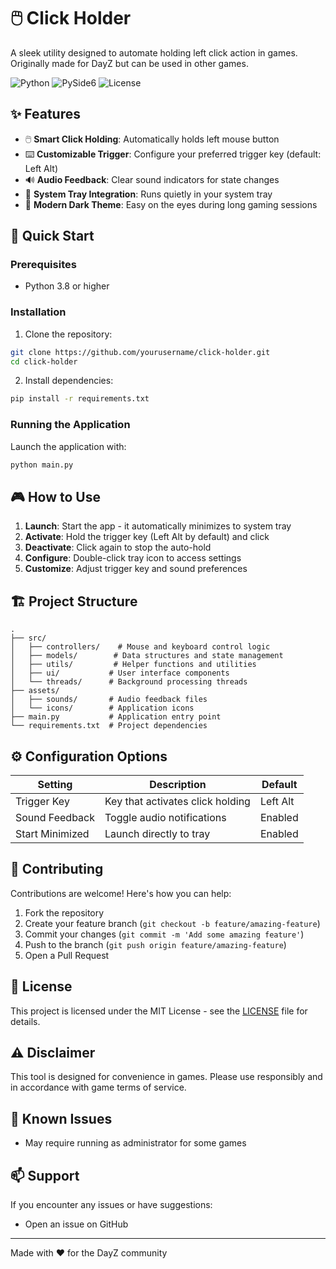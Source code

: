 # 🖱️ Click Holder

A sleek utility designed to automate holding left click action in games. Originally made for DayZ but can be used in other games.

![Python](https://img.shields.io/badge/Python-3.8+-blue.svg)
![PySide6](https://img.shields.io/badge/PySide6-Latest-green.svg)
![License](https://img.shields.io/badge/License-MIT-yellow.svg)

## ✨ Features

- 🖱️ **Smart Click Holding**: Automatically holds left mouse button
- ⌨️ **Customizable Trigger**: Configure your preferred trigger key (default: Left Alt)
- 🔊 **Audio Feedback**: Clear sound indicators for state changes
- 🔲 **System Tray Integration**: Runs quietly in your system tray
- 🌙 **Modern Dark Theme**: Easy on the eyes during long gaming sessions

## 🚀 Quick Start

### Prerequisites
- Python 3.8 or higher

### Installation

1. Clone the repository:
```bash
git clone https://github.com/yourusername/click-holder.git
cd click-holder
```

2. Install dependencies:
```bash
pip install -r requirements.txt
```

### Running the Application

Launch the application with:
```bash
python main.py
```

## 🎮 How to Use

1. **Launch**: Start the app - it automatically minimizes to system tray
2. **Activate**: Hold the trigger key (Left Alt by default) and click
3. **Deactivate**: Click again to stop the auto-hold
4. **Configure**: Double-click tray icon to access settings
5. **Customize**: Adjust trigger key and sound preferences

## 🏗️ Project Structure

```
.
├── src/
│   ├── controllers/    # Mouse and keyboard control logic
│   ├── models/        # Data structures and state management
│   ├── utils/         # Helper functions and utilities
│   ├── ui/           # User interface components
│   └── threads/      # Background processing threads
├── assets/
│   ├── sounds/       # Audio feedback files
│   └── icons/        # Application icons
├── main.py           # Application entry point
└── requirements.txt  # Project dependencies
```

## ⚙️ Configuration Options

| Setting | Description | Default |
|---------|-------------|---------|
| Trigger Key | Key that activates click holding | Left Alt |
| Sound Feedback | Toggle audio notifications | Enabled |
| Start Minimized | Launch directly to tray | Enabled |

## 🤝 Contributing

Contributions are welcome! Here's how you can help:

1. Fork the repository
2. Create your feature branch (`git checkout -b feature/amazing-feature`)
3. Commit your changes (`git commit -m 'Add some amazing feature'`)
4. Push to the branch (`git push origin feature/amazing-feature`)
5. Open a Pull Request

## 📝 License

This project is licensed under the MIT License - see the [LICENSE](LICENSE) file for details.

## ⚠️ Disclaimer

This tool is designed for convenience in games. Please use responsibly and in accordance with game terms of service.

## 🐛 Known Issues

- May require running as administrator for some games

## 📫 Support

If you encounter any issues or have suggestions:
- Open an issue on GitHub

---
Made with ❤️ for the DayZ community 